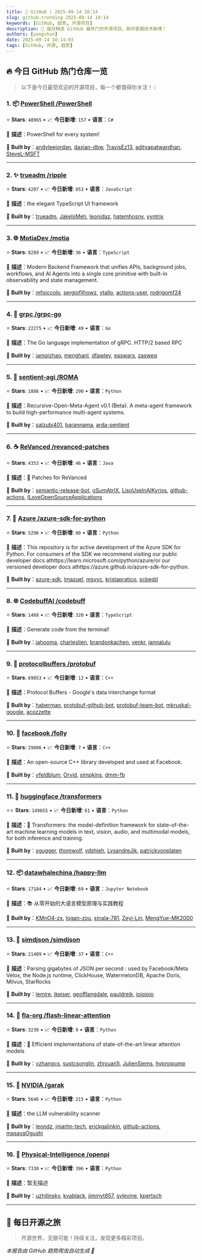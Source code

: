 ```yaml
---
title: 🚀 GitHub | 2025-09-14 10:14
slug: github-trending-2025-09-14 10:14
keywords: [GitHub, 趋势, 开源项目]
description: 🌟 每日精选 GitHub 最热门的开源项目，助你掌握技术脉搏！
authors: [yangshun]
date: 2025-09-14 10:14:03
tags: [GitHub, 开源, 趋势]
---
```


## 🔥 今日 GitHub 热门仓库一览

> 以下是今日最受欢迎的开源项目，每一个都值得你关注！💡

### 1. 📦 [PowerShell /PowerShell](https://github.com/PowerShell/PowerShell)

⭐ **Stars**: `48965`   •   📈 **今日新增**: `157`   •   **语言**：`C#`

📝 **描述**：PowerShell for every system!

🤝 **Built by**：[andyleejordan](https://github.com/andyleejordan), [daxian-dbw](https://github.com/daxian-dbw), [TravisEz13](https://github.com/TravisEz13), [adityapatwardhan](https://github.com/adityapatwardhan), [SteveL-MSFT](https://github.com/SteveL-MSFT)

---

### 2. ✨ [trueadm /ripple](https://github.com/trueadm/ripple)

⭐ **Stars**: `4207`   •   📈 **今日新增**: `853`   •   **语言**：`JavaScript`

📝 **描述**：the elegant TypeScript UI framework

🤝 **Built by**：[trueadm](https://github.com/trueadm), [JakeIsMeh](https://github.com/JakeIsMeh), [leonidaz](https://github.com/leonidaz), [hatemhosny](https://github.com/hatemhosny), [vyntrix](https://github.com/vyntrix)

---

### 3. 🌐 [MotiaDev /motia](https://github.com/MotiaDev/motia)

⭐ **Stars**: `8289`   •   📈 **今日新增**: `36`   •   **语言**：`TypeScript`

📝 **描述**：Modern Backend Framework that unifies APIs, background jobs, workflows, and AI Agents into a single core primitive with built-in observability and state management.

🤝 **Built by**：[mfpiccolo](https://github.com/mfpiccolo), [sergiofilhowz](https://github.com/sergiofilhowz), [ytallo](https://github.com/ytallo), [actions-user](https://github.com/actions-user), [rodrigomf24](https://github.com/rodrigomf24)

---

### 4. 🚦 [grpc /grpc-go](https://github.com/grpc/grpc-go)

⭐ **Stars**: `22275`   •   📈 **今日新增**: `49`   •   **语言**：`Go`

📝 **描述**：The Go language implementation of gRPC. HTTP/2 based RPC

🤝 **Built by**：[iamqizhao](https://github.com/iamqizhao), [menghanl](https://github.com/menghanl), [dfawley](https://github.com/dfawley), [easwars](https://github.com/easwars), [zasweq](https://github.com/zasweq)

---

### 5. 🐍 [sentient-agi /ROMA](https://github.com/sentient-agi/ROMA)

⭐ **Stars**: `1886`   •   📈 **今日新增**: `290`   •   **语言**：`Python`

📝 **描述**：Recursive-Open-Meta-Agent v0.1 (Beta). A meta-agent framework to build high-performance multi-agent systems.

🤝 **Built by**：[salzubi401](https://github.com/salzubi401), [barannama](https://github.com/barannama), [arda-sentient](https://github.com/arda-sentient)

---

### 6. ☕ [ReVanced /revanced-patches](https://github.com/ReVanced/revanced-patches)

⭐ **Stars**: `4353`   •   📈 **今日新增**: `46`   •   **语言**：`Java`

📝 **描述**：🧩 Patches for ReVanced

🤝 **Built by**：[semantic-release-bot](https://github.com/semantic-release-bot), [oSumAtrIX](https://github.com/oSumAtrIX), [LisoUseInAIKyrios](https://github.com/LisoUseInAIKyrios), [github-actions](https://github.com/github-actions), [ILoveOpenSourceApplications](https://github.com/ILoveOpenSourceApplications)

---

### 7. 🐍 [Azure /azure-sdk-for-python](https://github.com/Azure/azure-sdk-for-python)

⭐ **Stars**: `5296`   •   📈 **今日新增**: `80`   •   **语言**：`Python`

📝 **描述**：This repository is for active development of the Azure SDK for Python. For consumers of the SDK we recommend visiting our public developer docs athttps://learn.microsoft.com/python/azure/or our versioned developer docs athttps://azure.github.io/azure-sdk-for-python.

🤝 **Built by**：[azure-sdk](https://github.com/azure-sdk), [lmazuel](https://github.com/lmazuel), [msyyc](https://github.com/msyyc), [kristapratico](https://github.com/kristapratico), [scbedd](https://github.com/scbedd)

---

### 8. 🌐 [CodebuffAI /codebuff](https://github.com/CodebuffAI/codebuff)

⭐ **Stars**: `1468`   •   📈 **今日新增**: `320`   •   **语言**：`TypeScript`

📝 **描述**：Generate code from the terminal!

🤝 **Built by**：[jahooma](https://github.com/jahooma), [charleslien](https://github.com/charleslien), [brandonkachen](https://github.com/brandonkachen), [venkr](https://github.com/venkr), [jannalulu](https://github.com/jannalulu)

---

### 9. 🔧 [protocolbuffers /protobuf](https://github.com/protocolbuffers/protobuf)

⭐ **Stars**: `69053`   •   📈 **今日新增**: `12`   •   **语言**：`C++`

📝 **描述**：Protocol Buffers - Google's data interchange format

🤝 **Built by**：[haberman](https://github.com/haberman), [protobuf-github-bot](https://github.com/protobuf-github-bot), [protobuf-team-bot](https://github.com/protobuf-team-bot), [mkruskal-google](https://github.com/mkruskal-google), [acozzette](https://github.com/acozzette)

---

### 10. 🔧 [facebook /folly](https://github.com/facebook/folly)

⭐ **Stars**: `29806`   •   📈 **今日新增**: `7`   •   **语言**：`C++`

📝 **描述**：An open-source C++ library developed and used at Facebook.

🤝 **Built by**：[yfeldblum](https://github.com/yfeldblum), [Orvid](https://github.com/Orvid), [simpkins](https://github.com/simpkins), [dmm-fb](https://github.com/dmm-fb)

---

### 11. 🐍 [huggingface /transformers](https://github.com/huggingface/transformers)

⭐⭐ **Stars**: `149655`   •   📈 **今日新增**: `61`   •   **语言**：`Python`

📝 **描述**：🤗 Transformers: the model-definition framework for state-of-the-art machine learning models in text, vision, audio, and multimodal models, for both inference and training.

🤝 **Built by**：[sgugger](https://github.com/sgugger), [thomwolf](https://github.com/thomwolf), [ydshieh](https://github.com/ydshieh), [LysandreJik](https://github.com/LysandreJik), [patrickvonplaten](https://github.com/patrickvonplaten)

---

### 12. 📦 [datawhalechina /happy-llm](https://github.com/datawhalechina/happy-llm)

⭐ **Stars**: `17184`   •   📈 **今日新增**: `69`   •   **语言**：`Jupyter Notebook`

📝 **描述**：📚 从零开始的大语言模型原理与实践教程

🤝 **Built by**：[KMnO4-zx](https://github.com/KMnO4-zx), [logan-zou](https://github.com/logan-zou), [xinala-781](https://github.com/xinala-781), [Zeyi-Lin](https://github.com/Zeyi-Lin), [MengYue-MK2000](https://github.com/MengYue-MK2000)

---

### 13. 🔧 [simdjson /simdjson](https://github.com/simdjson/simdjson)

⭐ **Stars**: `21409`   •   📈 **今日新增**: `37`   •   **语言**：`C++`

📝 **描述**：Parsing gigabytes of JSON per second : used by Facebook/Meta Velox, the Node.js runtime, ClickHouse, WatermelonDB, Apache Doris, Milvus, StarRocks

🤝 **Built by**：[lemire](https://github.com/lemire), [jkeiser](https://github.com/jkeiser), [geofflangdale](https://github.com/geofflangdale), [pauldreik](https://github.com/pauldreik), [ioioioio](https://github.com/ioioioio)

---

### 14. 🐍 [fla-org /flash-linear-attention](https://github.com/fla-org/flash-linear-attention)

⭐ **Stars**: `3230`   •   📈 **今日新增**: `9`   •   **语言**：`Python`

📝 **描述**：🚀 Efficient implementations of state-of-the-art linear attention models

🤝 **Built by**：[yzhangcs](https://github.com/yzhangcs), [sustcsonglin](https://github.com/sustcsonglin), [zhiyuan1i](https://github.com/zhiyuan1i), [JulienSiems](https://github.com/JulienSiems), [hypnopump](https://github.com/hypnopump)

---

### 15. 🐍 [NVIDIA /garak](https://github.com/NVIDIA/garak)

⭐ **Stars**: `5646`   •   📈 **今日新增**: `215`   •   **语言**：`Python`

📝 **描述**：the LLM vulnerability scanner

🤝 **Built by**：[leondz](https://github.com/leondz), [jmartin-tech](https://github.com/jmartin-tech), [erickgalinkin](https://github.com/erickgalinkin), [github-actions](https://github.com/github-actions), [masayaOgushi](https://github.com/masayaOgushi)

---

### 16. 🐍 [Physical-Intelligence /openpi](https://github.com/Physical-Intelligence/openpi)

⭐ **Stars**: `7330`   •   📈 **今日新增**: `396`   •   **语言**：`Python`

📝 **描述**：暂无描述

🤝 **Built by**：[uzhilinsky](https://github.com/uzhilinsky), [kvablack](https://github.com/kvablack), [jimmyt857](https://github.com/jimmyt857), [svlevine](https://github.com/svlevine), [kpertsch](https://github.com/kpertsch)

---

## 🌈 每日开源之旅

> 开源世界，无限可能！持续关注，发现更多精彩项目。

*本报告由 GitHub 趋势爬虫自动生成 🤖*
